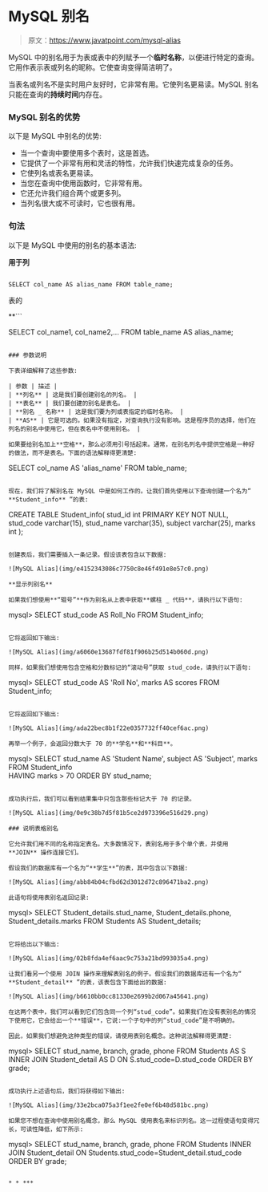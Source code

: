 # MySQL 别名

> 原文：<https://www.javatpoint.com/mysql-alias>

MySQL 中的别名用于为表或表中的列赋予一个**临时名称**，以便进行特定的查询。它用作表示表或列名的昵称。它使查询变得简洁明了。

当表名或列名不是实时用户友好时，它非常有用。它使列名更易读。MySQL 别名只能在查询的**持续时间**内存在。

### MySQL 别名的优势

以下是 MySQL 中别名的优势:

*   当一个查询中要使用多个表时，这是首选。
*   它提供了一个非常有用和灵活的特性，允许我们快速完成复杂的任务。
*   它使列名或表名更易读。
*   当您在查询中使用函数时，它非常有用。
*   它还允许我们组合两个或更多列。
*   当列名很大或不可读时，它也很有用。

### 句法

以下是 MySQL 中使用的别名的基本语法:

**用于列**

```

SELECT col_name AS alias_name FROM table_name;

```

表的

 **```

SELECT col_name1, col_name2,... FROM table_name AS alias_name;

```

### 参数说明

下表详细解释了这些参数:

| 参数 | 描述 |
| **列名** | 这是我们要创建别名的列名。 |
| **表名** | 我们要创建的别名是表名。 |
| **别名 _ 名称** | 这是我们要为列或表指定的临时名称。 |
| **AS** | 它是可选的。如果没有指定，对查询执行没有影响。这是程序员的选择，他们在列名的别名中使用它，但在表名中不使用别名。 |

如果要给别名加上**空格**，那么必须用引号括起来。通常，在别名列名中提供空格是一种好的做法，而不是表名。下面的语法解释得更清楚:

```

SELECT col_name AS 'alias_name' FROM table_name;

```

现在，我们将了解别名在 MySQL 中是如何工作的。让我们首先使用以下查询创建一个名为“ **Student_info** ”的表:

```

CREATE TABLE Student_info(
  stud_id int PRIMARY KEY NOT NULL,
  stud_code varchar(15),
  stud_name varchar(35),
  subject varchar(25),
  marks int
);

```

创建表后，我们需要插入一条记录。假设该表包含以下数据:

![MySQL Alias](img/e4152343086c7750c8e46f491e8e57c0.png)

**显示列别名**

如果我们想使用**“辊号”**作为别名从上表中获取**螺柱 _ 代码**，请执行以下语句:

```

mysql> SELECT stud_code AS Roll_No FROM Student_info;

```

它将返回如下输出:

![MySQL Alias](img/a6060e13687fdf81f906b25d514b060d.png)

同样，如果我们想使用包含空格和分数标记的“滚动号”获取 stud_code，请执行以下语句:

```

mysql> SELECT stud_code AS 'Roll No', marks AS scores FROM Student_info;

```

它将返回如下输出:

![MySQL Alias](img/ada22bec8b1f22e0357732ff40cef6ac.png)

再举一个例子，会返回分数大于 70 的**学名**和**科目**。

```

mysql> SELECT stud_name AS 'Student Name', subject AS 'Subject', marks
FROM Student_info  
HAVING marks > 70
ORDER BY stud_name;

```

成功执行后，我们可以看到结果集中只包含那些标记大于 70 的记录。

![MySQL Alias](img/0e9c38b7d5f81b5ce2d973396e516d29.png)

### 说明表格别名

它允许我们用不同的名称指定表名。大多数情况下，表别名用于多个单个表，并使用 **JOIN** 操作连接它们。

假设我们的数据库有一个名为“**学生**”的表，其中包含以下数据:

![MySQL Alias](img/abb84b04cfbd62d3012d72c896471ba2.png)

此语句将使用表别名返回记录:

```

mysql> SELECT Student_details.stud_name, Student_details.phone, Student_details.marks 
FROM Students AS Student_details;

```

它将给出以下输出:

![MySQL Alias](img/02b8fda4ef6aac9c753a21bd993035a4.png)

让我们看另一个使用 JOIN 操作来理解表别名的例子。假设我们的数据库还有一个名为“ **Student_detail** ”的表，该表包含下面给出的数据:

![MySQL Alias](img/b6610bb0cc81330e2699b2d067a45641.png)

在这两个表中，我们可以看到它们包含同一个列“stud_code”。如果我们在没有表别名的情况下使用它，它会给出一个**错误**，它说:一个子句中的列“stud_code”是不明确的。

因此，如果我们想避免这种类型的错误，请使用表别名概念。这种说法解释得更清楚:

```

mysql> SELECT stud_name, branch, grade, phone
FROM Students AS S
INNER JOIN Student_detail AS D
ON S.stud_code=D.stud_code
ORDER BY grade;

```

成功执行上述语句后，我们将获得如下输出:

![MySQL Alias](img/33e2bca075a3f1ee2fe0ef6b48d581bc.png)

如果您不想在查询中使用别名概念，那么 MySQL 使用表名来标识列名。这一过程使语句变得冗长，可读性降低，如下所示:

```

mysql> SELECT stud_name, branch, grade, phone
FROM Students INNER JOIN Student_detail 
ON Students.stud_code=Student_detail.stud_code
ORDER BY grade;

```

* * ***
